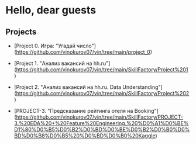 # Hello, dear guests

## Projects
* [Project 0. Игра: "Угадай число"] (https://github.com/vinokurov07/vin/tree/main/project_0)

* [Project 1. "Анализ вакансий на hh.ru"] (https://github.com/vinokurov07/vin/tree/main/SkillFactory/Project%201)

* [Project 2. "Анализ вакансий на hh.ru. Data Understanding"] (https://github.com/vinokurov07/vin/tree/main/SkillFactory/Project%202)

* [PROJECT-3. "Предсказание рейтинга отеля на Booking"] (https://github.com/vinokurov07/vin/tree/main/SkillFactory/PROJECT-3.%20EDA%20+%20Feature%20Engineering.%20%D0%A1%D0%BE%D1%80%D0%B5%D0%B2%D0%BD%D0%BE%D0%B2%D0%B0%D0%BD%D0%B8%D0%B5%20%D0%BD%D0%B0%20Kaggle)

